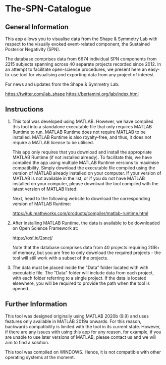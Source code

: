 # The-SPN-Catalogue

## General Information

This app allows you to visualise data from the Shape & Symmetry Lab with respect to the visually evoked event-related component, the Sustained Posterior Negativity (SPN).

The database comprises data from 6674 individual SPN components from 2215 subjects spanning across 40 separate projects recorded since 2012. In an attempt to facilitate open-science procedures, we present here an easy-to-use tool for visualising and exporting data from any project of interest. 

For news and updates from the Shape & Symmetry Lab:

https://twitter.com/lab_shape
https://bertamini.org/lab/index.html

## Instructions

1)  This tool was developed using MATLAB. However, we have compiled this tool into a standalone executable file that only requires MATLAB Runtime to run. MATLAB Runtime does not       require MATLAB to be installed. MATLAB Runtime is also royalty-free, and thus, it does not require a MATLAB license to be utilised.

    This app only requires that you download and install the appropriate MATLAB Runtime (if not installed already). To facilitate this, we have compiled the app using multiple         MATLAB Runtime versions to maximise compatibility. Simply download the executable file compiled using the version of MATLAB already installed on your computer. If your version     of MATLAB is not available in the list, or if you do not have MATLAB installed on your computer, please download the tool compiled with the latest version of MATLAB listed. 
    
    Next, head to the following website to download the corresponding version of MATLAB Runtime:
    
    https://uk.mathworks.com/products/compiler/matlab-runtime.html

2)  After installing MATLAB Runtime, the data is available to be downloaded on Open Science Framework at:

    https://osf.io/2sncj/

    Note that the database comprises data from 40 projects requiring 2GB+ of memory, but you are free to only download the required projects - the tool will still work with a         subset of the projects.
    
3)  The data must be placed inside the "Data" folder located with with executable file. The "Data" folder will include data from each project, with each folder referring to a       single project. If the data is located elsewhere, you will be required to provide the path when the tool is opened. 

## Further Information

This tool was designed originally using MATLAB 2020b (9.9) and uses features only available in MATLAB 2019a onwards. For this reason, backwards compatibility is limited with the tool in its current state. However, if there are any issues with using this app for any reason, for example, if you are unable to use later versions of MATLAB, please contact us and we will aim to find a solution.

This tool was compiled on WINDOWS. Hence, it is not compatible with other operating systems at the moment.
